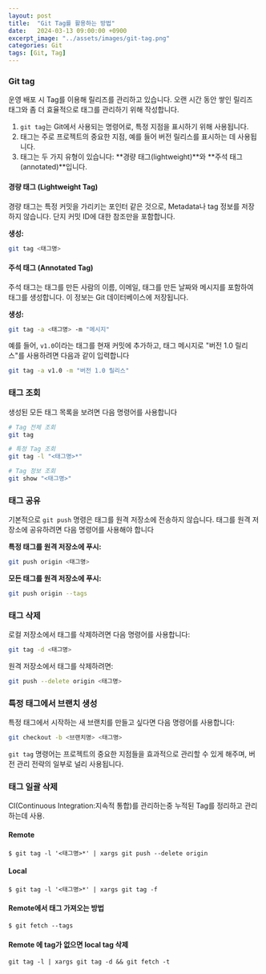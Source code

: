 ```yaml
---
layout: post
title:  "Git Tag를 활용하는 방법"
date:   2024-03-13 09:00:00 +0900
excerpt_image: "../assets/images/git-tag.png"
categories: Git
tags: [Git, Tag]
---
```

### Git tag
운영 배포 시 Tag를 이용해 릴리즈를 관리하고 있습니다. 오랜 시간 동안 쌓인 릴리즈 태그와 좀 더 효율적으로 태그를 관리하기 위해 작성합니다.
1. `git tag`는 Git에서 사용되는 명령어로, 특정 지점을 표시하기 위해 사용됩니다.
2. 태그는 주로 프로젝트의 중요한 지점, 예를 들어 버전 릴리스를 표시하는 데 사용됩니다. 
3. 태그는 두 가지 유형이 있습니다: **경량 태그(lightweight)**와 **주석 태그(annotated)**입니다.

#### 경량 태그 (Lightweight Tag)
경량 태그는 특정 커밋을 가리키는 포인터 같은 것으로, Metadata나 tag 정보를 저장하지 않습니다. 단지 커밋 ID에 대한 참조만을 포함합니다.

**생성:**

```bash
git tag <태그명>
```

#### 주석 태그 (Annotated Tag)
주석 태그는 태그를 만든 사람의 이름, 이메일, 태그를 만든 날짜와 메시지를 포함하여 태그를 생성합니다. 이 정보는 Git 데이터베이스에 저장됩니다.

**생성:**
```bash
git tag -a <태그명> -m "메시지"
```
예를 들어, `v1.0`이라는 태그를 현재 커밋에 추가하고, 태그 메시지로 "버전 1.0 릴리스"를 사용하려면 다음과 같이 입력합니다
```bash
git tag -a v1.0 -m "버전 1.0 릴리스"
```

### 태그 조회
생성된 모든 태그 목록을 보려면 다음 명령어를 사용합니다
```bash
# Tag 전체 조회
git tag

# 특정 Tag 조회
git tag -l "<태그명>*"

# Tag 정보 조회
git show "<태그명>"
```

### 태그 공유
기본적으로 `git push` 명령은 태그를 원격 저장소에 전송하지 않습니다. 태그를 원격 저장소에 공유하려면 다음 명령어를 사용해야 합니다

**특정 태그를 원격 저장소에 푸시:**
```bash
git push origin <태그명>
```

**모든 태그를 원격 저장소에 푸시:**
```bash
git push origin --tags
```

### 태그 삭제
로컬 저장소에서 태그를 삭제하려면 다음 명령어를 사용합니다:
```bash
git tag -d <태그명>
```

원격 저장소에서 태그를 삭제하려면:
```bash
git push --delete origin <태그명>
```

### 특정 태그에서 브랜치 생성
특정 태그에서 시작하는 새 브랜치를 만들고 싶다면 다음 명령어를 사용합니다:
```bash
git checkout -b <브랜치명> <태그명>
```

`git tag` 명령어는 프로젝트의 중요한 지점들을 효과적으로 관리할 수 있게 해주며, 버전 관리 전략의 일부로 널리 사용됩니다.

### 태그 일괄 삭제

CI(Continuous Integration:지속적 통합)를 관리하는중 누적된 Tag를 정리하고 관리하는데 사용.

#### Remote
```
$ git tag -l '<태그명>*' | xargs git push --delete origin
```
#### Local
```
$ git tag -l '<태그명>*' | xargs git tag -f 
```
#### Remote에서 태그 가져오는 방법
```
$ git fetch --tags
```

#### Remote 에 tag가 없으면 local tag 삭제
```
git tag -l | xargs git tag -d && git fetch -t
```